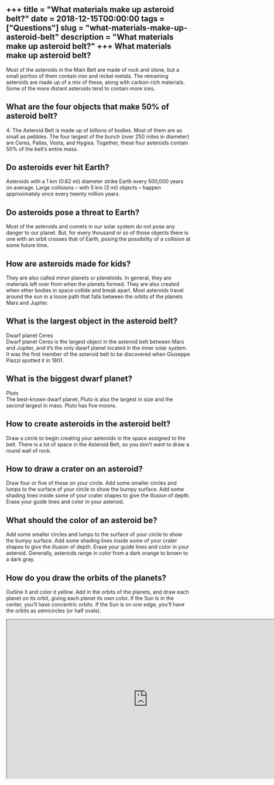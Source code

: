 +++
title = "What materials make up asteroid belt?"
date = 2018-12-15T00:00:00
tags = ["Questions"]
slug = "what-materials-make-up-asteroid-belt"
description = "What materials make up asteroid belt?"
+++
What materials make up asteroid belt?
-------------------------------------

Most of the asteroids in the Main Belt are made of rock and stone, but a small portion of them contain iron and nickel metals. The remaining asteroids are made up of a mix of these, along with carbon-rich materials. Some of the more distant asteroids tend to contain more ices.

What are the four objects that make 50% of asteroid belt?
---------------------------------------------------------

4: The Asteroid Belt is made up of billions of bodies. Most of them are as small as pebbles. The four largest of the bunch (over 250 miles in diameter) are Ceres, Pallas, Vesta, and Hygiea. Together, these four asteroids contain 50% of the belt’s entire mass.

Do asteroids ever hit Earth?
----------------------------

Asteroids with a 1 km (0.62 mi) diameter strike Earth every 500,000 years on average. Large collisions – with 5 km (3 mi) objects – happen approximately once every twenty million years.

Do asteroids pose a threat to Earth?
------------------------------------

Most of the asteroids and comets in our solar system do not pose any danger to our planet. But, for every thousand or so of those objects there is one with an orbit crosses that of Earth, posing the possibility of a collision at some future time.

How are asteroids made for kids?
--------------------------------

They are also called minor planets or planetoids. In general, they are materials left over from when the planets formed. They are also created when other bodies in space collide and break apart. Most asteroids travel around the sun in a loose path that falls between the orbits of the planets Mars and Jupiter.

What is the largest object in the asteroid belt?
------------------------------------------------

Dwarf planet Ceres  
Dwarf planet Ceres is the largest object in the asteroid belt between Mars and Jupiter, and it’s the only dwarf planet located in the inner solar system. It was the first member of the asteroid belt to be discovered when Giuseppe Piazzi spotted it in 1801.

What is the biggest dwarf planet?
---------------------------------

Pluto  
The best-known dwarf planet, Pluto is also the largest in size and the second largest in mass. Pluto has five moons.

How to create asteroids in the asteroid belt?
---------------------------------------------

Draw a circle to begin creating your asteroids in the space assigned to the belt. There is a lot of space in the Asteroid Belt, so you don’t want to draw a round wall of rock.

How to draw a crater on an asteroid?
------------------------------------

Draw four or five of these on your circle. Add some smaller circles and lumps to the surface of your circle to show the bumpy surface. Add some shading lines inside some of your crater shapes to give the illusion of depth. Erase your guide lines and color in your asteroid.

What should the color of an asteroid be?
----------------------------------------

Add some smaller circles and lumps to the surface of your circle to show the bumpy surface. Add some shading lines inside some of your crater shapes to give the illusion of depth. Erase your guide lines and color in your asteroid. Generally, asteroids range in color from a dark orange to brown to a dark gray.

How do you draw the orbits of the planets?
------------------------------------------

Outline it and color it yellow. Add in the orbits of the planets, and draw each planet on its orbit, giving each planet its own color. If the Sun is in the center, you’ll have concentric orbits. If the Sun is on one edge, you’ll have the orbits as semicircles (or half ovals).

<iframe allow="accelerometer; autoplay; clipboard-write; encrypted-media; gyroscope; picture-in-picture" allowfullscreen="" class="__youtube_prefs__  epyt-is-override  no-lazyload" data-no-lazy="1" data-origheight="433" data-origwidth="770" data-skipgform_ajax_framebjll="" height="433" id="_ytid_77541" loading="lazy" src="https://www.youtube.com/embed/vF8DC6a7YxI?enablejsapi=1&autoplay=0&cc_load_policy=0&cc_lang_pref=&iv_load_policy=1&loop=0&modestbranding=0&rel=1&fs=1&playsinline=0&autohide=2&theme=dark&color=red&controls=1&" title="YouTube player" width="770"></iframe>